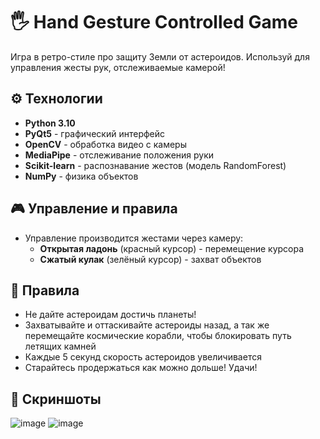 # 🖐 Hand Gesture Controlled Game

Игра в ретро-стиле про защиту Земли от астероидов. Используй для управления жесты рук, отслеживаемые камерой!

## ⚙️ Технологии
- **Python 3.10**
- **PyQt5** - графический интерфейс
- **OpenCV** - обработка видео с камеры
- **MediaPipe** - отслеживание положения руки
- **Scikit-learn** - распознавание жестов (модель RandomForest)
- **NumPy** - физика объектов

## 🎮 Управление и правила
- Управление производится жестами через камеру:
  - **Открытая ладонь** (красный курсор) - перемещение курсора
  - **Сжатый кулак** (зелёный курсор) - захват объектов

## 📜 Правила
- Не дайте астероидам достичь планеты!
- Захватывайте и оттаскивайте астероиды назад, а так же перемещайте космические корабли, чтобы блокировать путь летящих камней
- Каждые 5 секунд скорость астероидов увеличивается
- Старайтесь продержаться как можно дольше! Удачи!

## 🌠 Скриншоты
![image](https://github.com/user-attachments/assets/8485d2a3-e6a0-4b4d-8955-c90cdb42c9eb)
![image](https://github.com/user-attachments/assets/7f942cdf-0523-412e-809a-38d46cac6b77)

